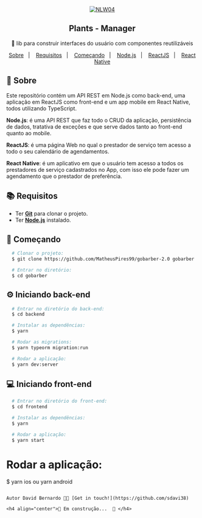 <p align="center">
  <a href="https://nextlevelweek.com/inscricao/4">
    <img src="https://cdn.discordapp.com/attachments/694609874197151754/813851700011335730/NLW04_pack_divulgacao_-_Github.png"  alt="NLW04" />
  </a>
</p>
<h2 align="center">Plants - Manager</h2>

<p align="center">🚀 lib para construir interfaces do usuário com componentes reutilizáveis</p>

<p align="center">
  <a href="#page_with_curl-sobre">Sobre</a>&nbsp;&nbsp;&nbsp;|&nbsp;&nbsp;&nbsp;
  <a href="#books-requisitos">Requisitos</a>&nbsp;&nbsp;&nbsp;|&nbsp;&nbsp;&nbsp;
  <a href="#rocket-começando">Começando</a>&nbsp;&nbsp;&nbsp;|&nbsp;&nbsp;&nbsp;
  <a href="#gear-iniciando-back-end">Node.js</a>&nbsp;&nbsp;&nbsp;|&nbsp;&nbsp;&nbsp;
  <a href="#computer-iniciando-front-end">ReactJS</a>&nbsp;&nbsp;&nbsp;|&nbsp;&nbsp;&nbsp;
  <a href="#iphone-iniciando-mobile">React Native</a>
</p>


## :page_with_curl: Sobre
Este repositório contém um API REST em Node.js como back-end, uma aplicação em ReactJS como front-end e um app mobile em React Native, todos utilizando TypeScript.



**Node.js**: é uma API REST que faz todo o CRUD da aplicação, persistência de dados, tratativa de exceções e que serve dados tanto ao front-end quanto ao mobile.

**ReactJS**: é uma página Web no qual o prestador de serviço tem acesso a todo o seu calendário de agendamentos.

**React Native**: é um aplicativo em que o usuário tem acesso a todos os prestadores de serviço cadastrados no App, com isso ele pode fazer um agendamento que o prestador de preferência.

## :books: Requisitos
- Ter [**Git**](https://git-scm.com/) para clonar o projeto.
- Ter [**Node.js**](https://nodejs.org/en/) instalado.


## :rocket: Começando
``` bash
  # Clonar o projeto:
  $ git clone https://github.com/MatheusPires99/gobarber-2.0 gobarber

  # Entrar no diretório:
  $ cd gobarber
```

## :gear: Iniciando back-end
```bash
  # Entrar no diretório do back-end:
  $ cd backend

  # Instalar as dependências:
  $ yarn

  # Rodar as migrations:
  $ yarn typeorm migration:run

  # Rodar a aplicação:
  $ yarn dev:server
```

## :computer: Iniciando front-end
```bash
  # Entrar no diretório do front-end:
  $ cd frontend

  # Instalar as dependências:
  $ yarn

  # Rodar a aplicação:
  $ yarn start
```


  # Rodar a aplicação:
  $ yarn ios ou yarn android 
```

Autor David Bernardo 👋🏻 [Get in touch!](https://github.com/sdavi38)

<h4 align="center">🚧 Em construção...  🚧 </h4>


